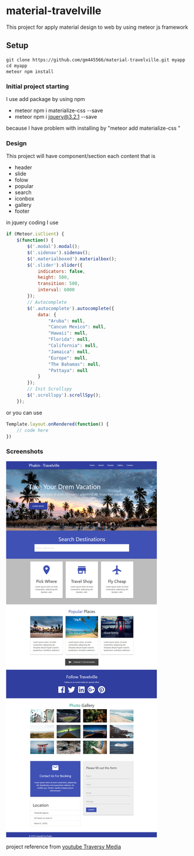 # material-travelville

This project for apply material design to web by using meteor js framework


## Setup
 ```
 git clone https://github.com/gm445566/material-travelville.git myapp
cd myapp
meteor npm install
  ```

### Initial project starting 
I use add package by using npm

- meteor npm i materialize-css --save
- meteor npm i jquery@3.2.1 --save

because I have problem with installing by "meteor add materialize-css "

### Design
This project will have component/section each content that is

- header
- slide
- folow
- popular
- search
- iconbox
- gallery
- footer

in jquery coding I use 

```javascript
if (Meteor.isClient) {
    $(function() {
        $('.modal').modal();
        $('.sidenav').sidenav();
        $('.materialboxed').materialbox();
        $('.slider').slider({
            indicators: false,
            height: 500,
            transition: 500,
            interval: 6000
        });
        // Autocomplete
        $('.autocomplete').autocomplete({
            data: {
                "Aruba": null,
                "Cancun Mexico": null,
                "Hawaii": null,
                "Florida": null,
                "California": null,
                "Jamaica": null,
                "Europe": null,
                "The Bahamas": null,
                "Pattaya": null
            }
        });
        // Init Scrollspy
        $('.scrollspy').scrollSpy();
    });

```

or you can use

```javascript
Template.layout.onRendered(function() {
    // code here
})
```
### Screenshots

![alt text](https://raw.githubusercontent.com/gm445566/material-travelville/master/readme/screen.png)

project reference from [youtube Traversy Media](https://www.youtube.com/watch?v=MaP3vO-vEsg&t=2833s)
